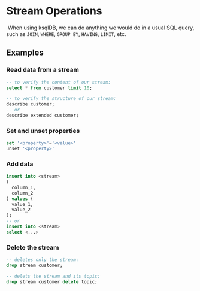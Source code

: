 # Stream Operations

​	When using ksqlDB, we can do anything we would do in a usual SQL query, such as `JOIN`, `WHERE`, `GROUP BY`, `HAVING`, `LIMIT`, etc.

## Examples

### Read data from a stream

```sql
-- to verify the content of our stream:
select * from customer limit 10;

-- to verify the structure of our stream:
describe customer;
-- or
describe extended customer;
```

### Set and unset properties

```sql
set '<property>'='<value>'
unset '<property>'
```

### Add data

```sql
insert into <stream>
(
  column_1,
  column_2
) values (
  value_1,
  value_2
);
-- or
insert into <stream>
select <...>
```

### Delete the stream

```sql
-- deletes only the stream:
drop stream customer;

-- delets the stream and its topic:
drop stream customer delete topic;

```

